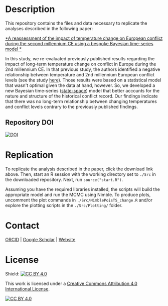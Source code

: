 # Description

This repository contains the files and data necessary to replicate the analyses described in the following paper:

[*A reassessment of the impact of temperature change on
European conflict during the second millennium CE using a bespoke
Bayesian time-series model
*](https://doi.org/10.1007/s10584-021-03022-2)

In this study, we re-evaluated previously published results regarding the impact of long-term temperature change on conflict in Europe during the 2nd millennium CE. In that previous study, the authors identified a negative relationship between temperature and 2nd millennium European conflict levels (see the study [here](https://dx.doi.org/10.1007/s10584-009-9659-2)). Those results were based on a statistical model that wasn't optimal given the data at hand, however. So, we developed a new Bayesian time-series ([state-space](https://kevinkotze.github.io/ts-4-state-space/)) model that better accounts for the nature and structure of the historical conflict record. Our findings indicate that there was no long-term relationship between changing temperatures and conflict levels contrary to the previously published findings.

## Repository DOI

[![DOI](https://zenodo.org/badge/195126666.svg)](https://zenodo.org/badge/latestdoi/195126666)

# Replication
To replicate the analysis described in the paper, click the download link above. Then, start an R session with the working directory set to `./Src` in the downloaded repository. Next, run `source("start.R")`.

Assuming you have the required libraries installed, the scripts will build the appropriate model and run the MCMC using Nimble. To produce plots, uncomment the plot commands in `./Src/NimblePoisTS_change.R` and/or explore the plotting scripts in the `./Src/Plotting/` folder.

# Contact

[ORCID](https://orcid.org/0000-0001-7463-8638) |
[Google Scholar](https://scholar.google.com/citations?hl=en&user=0ZG-6CsAAAAJ) |
[Website](https://wccarleton.me)

# License

Shield: [![CC BY 4.0][cc-by-shield]][cc-by]

This work is licensed under a
[Creative Commons Attribution 4.0 International License][cc-by].

[![CC BY 4.0][cc-by-image]][cc-by]

[cc-by]: http://creativecommons.org/licenses/by/4.0/
[cc-by-image]: https://i.creativecommons.org/l/by/4.0/88x31.png
[cc-by-shield]: https://img.shields.io/badge/License-CC%20BY%204.0-lightgrey.svg
